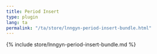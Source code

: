```yaml
---
title: Period Insert
type: plugin
lang: ta
permalink: "/ta/store/lnngyn-period-insert-bundle.html"
---
```


{% include store/lnngyn-period-insert-bundle.md %}
